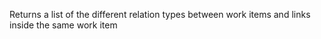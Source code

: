Returns a list of the different relation types between work items and links inside the same work item